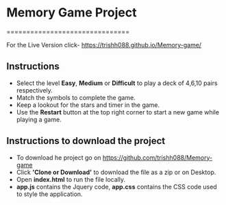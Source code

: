 # Memory Game Project
 ===============================

For the Live Version click- https://trishh088.github.io/Memory-game/

## Instructions
* Select the level **Easy**, **Medium** or **Difficult** to play a deck of 4,6,10 pairs respectively.
* Match the symbols to complete the game.
* Keep a lookout for the stars and timer in the game.
* Use the **Restart** button at the top right corner to start a new game while playing a game.


## Instructions to download the project

* To download he project go on https://github.com/trishh088/Memory-game
* Click **'Clone or Download'** to download the file as a zip or on Desktop.
* Open **index.html** to run the file locally.
* **app.js** contains the Jquery code, **app.css** contains the CSS code used to style the application.
